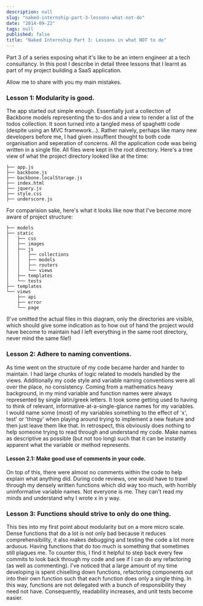 ```yaml
---
description: null
slug: "naked-internship-part-3-lessons-what-not-do"
date: "2014-09-22"
tags: null
published: false
title: "Naked Internship Part 3: Lessons in what NOT to do"
---
```


Part 3 of a series exposing what it's like to be an intern engineer at a tech consultancy. In this post I describe in detail three lessons that I learnt as part of my project building a SaaS application.

Allow me to share with you my main mistakes.

### Lesson 1: Modularity is good.

The app started out simple enough. Essentially just a collection of Backbone models representing the to-dos and a view to render a list of the todos collection. It soon turned into a tangled mess of spaghetti code (despite using an MVC framework...). Rather naively, perhaps like many new developers before me, I had given insuffient thought to both code organisation and seperation of concerns. All the application code was being written in a single file. All files were kept in the root directory. Here's a tree view of what the project directory looked like at the time:

    ├── app.js
    ├── backbone.js
    ├── backbone.localStorage.js
    ├── index.html
    ├── jquery.js
    ├── style.css
    ├── underscore.js

For comparision sake, here's what it looks like now that I've become more aware of project structure:

    ├── models
    ├── static
    │   ├── css
    │   ├── images
    │   ├── js
    │   │   ├── collections
    │   │   ├── models
    │   │   ├── routers
    │   │   └── views
    │   ├── templates
    │   └── tests
    ├── templates
    └── views
        ├── api
        ├── error
        └── page

(I've omitted the actual files in this diagram, only the directories are visible, which should give some indication as to how out of hand the project would have become to maintain had I left everything in the same root directory, never mind the same file!)

### Lesson 2: Adhere to naming conventions.

As time went on the structure of my code became harder and harder to maintain. I had large chunks of logic related to models handled by the views. Additionally my code style and variable naming conventions were all over the place, no consistency. Coming from a mathematics heavy background, in my mind variable and function names were always represented by single latin/greek letters. It took some getting used to having to think of relevant, informative-at-a-single-glance names for my variables. I would name some (most) of my variables something to the effect of 'x', test' or 'thingy' when playing around trying to implement a new feature and then just leave them like that. In retrospect, this obviously does nothing to help someone trying to read through and understand my code. Make names as descriptive as possible (but not too long) such that it can be instantly apparent what the variable or method represents.

#### Lesson 2.1: Make good use of comments in your code.

On top of this, there were almost no comments within the code to help explain what anything did. During code reviews, one would have to trawl through my densely written functions which did way too much, with horribly uninformative variable names. Not everyone is me. They can't read my minds and understand why I wrote x in y way.

### Lesson 3: Functions should strive to only do one thing.

This ties into my first point about modularity but on a more micro scale. Dense functions that do a lot is not only bad because it reduces comprehensibility, it also makes debugging and testing the code a lot more arduous. Having functions that do too much is something that sometimes still plagues me. To counter this, I find it helpful to step back every few commits to look back through my code and see if I can do any refactoring (as well as commenting). I've noticed that a large amount of my time developing is spent chiselling down functions, refactoring components out into their own function such that each function does only a single thing. In this way, functions are not delegated with a bunch of responsibility they need not have. Consequently, readability increases, and unit tests become easier.
